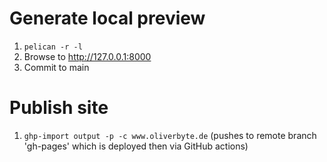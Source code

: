 # Generate local preview
1. `pelican -r -l`
2. Browse to http://127.0.0.1:8000
3. Commit to main

# Publish site
1. `ghp-import output -p -c www.oliverbyte.de` (pushes to remote branch 'gh-pages' which is deployed then via GitHub actions)